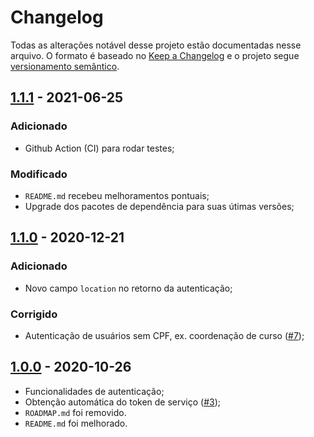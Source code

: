# Changelog

Todas as alterações notável desse projeto estão documentadas nesse arquivo. O formato é baseado no [Keep a Changelog](http://keepachangelog.com/en/1.0.0/) e o projeto segue [versionamento semântico](http://semver.org/spec/v2.0.0.html).

## [1.1.1](https://github.com/ccuffs/auth-iduffs/releases/tag/v1.1.1) - 2021-06-25
### Adicionado
- Github Action (CI) para rodar testes;
### Modificado
- `README.md` recebeu melhoramentos pontuais;
- Upgrade dos pacotes de dependência para suas útimas versões;

## [1.1.0](https://github.com/ccuffs/auth-iduffs/releases/tag/v1.1.0) - 2020-12-21
### Adicionado
- Novo campo `location` no retorno da autenticação;
### Corrigido
- Autenticação de usuários sem CPF, ex. coordenação de curso ([#7](https://github.com/ccuffs/auth-iduffs/pull/7));

## [1.0.0](https://github.com/ccuffs/auth-iduffs/releases/tag/v1.0.0) - 2020-10-26
- Funcionalidades de autenticação;
- Obtenção automática do token de serviço ([#3](https://github.com/ccuffs/auth-iduffs/pull/3));
- `ROADMAP.md` foi removido.
- `README.md` foi melhorado.
